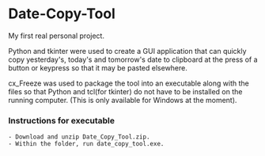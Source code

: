 # Date-Copy-Tool
My first real personal project.

Python and tkinter were used to create a GUI application that can quickly copy yesterday's, today's and tomorrow's date to clipboard at the press of a button or keypress so that it may be pasted elsewhere.

cx_Freeze was used to package the tool into an executable along with the files so that Python and tcl(for tkinter) do not have to be installed on the running computer. (This is only available for Windows at the moment).

### Instructions for executable
    - Download and unzip Date_Copy_Tool.zip.
    - Within the folder, run date_copy_tool.exe.
